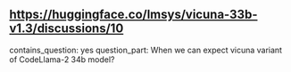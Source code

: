 ## https://huggingface.co/lmsys/vicuna-33b-v1.3/discussions/10

contains_question: yes
question_part: When we can expect vicuna variant of CodeLlama-2 34b model?